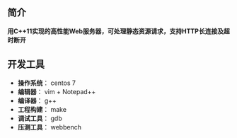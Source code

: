 ## 简介
**用C++11实现的高性能Web服务器，可处理静态资源请求，支持HTTP长连接及超时断开** 

## 开发工具
- **操作系统**： centos 7
- **编辑器**： vim + Notepad++
- **编译器**： g++
- **工程构建**： make
- **调试工具**： gdb
- **压测工具**： webbench
